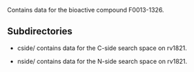 Contains data for the bioactive compound F0013-1326.

## Subdirectories

- cside/ contains data for the C-side search space on rv1821.

- nside/ contains data for the N-side search space on rv1821.

